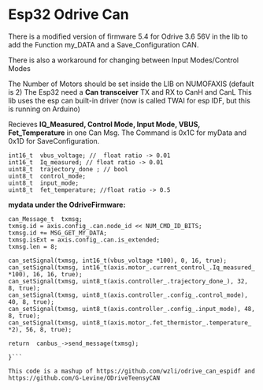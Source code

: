 
# Esp32 Odrive Can


There is a modified version of firmware 5.4 for Odrive 3.6 56V in the lib to add the Function my_DATA and a Save_Configuration CAN.

There is also a workaround for changing between Input Modes/Control Modes

The Number of Motors should be set inside the LIB on NUMOFAXIS (default is 2)
The Esp32 need a **Can transceiver** TX and RX to CanH and CanL
This lib uses the esp can built-in driver (now is called TWAI for esp IDF, but this is running on Arduino)


Recieves **IQ_Measured, Control Mode, Input Mode, VBUS, Fet_Temperature** in one Can Msg.
The Command is 0x1C for myData and 0x1D for SaveConfiguration.

```
int16_t  vbus_voltage; //  float ratio -> 0.01
int16_t  Iq_measured; // float ratio -> 0.01
uint8_t  trajectory_done ; // bool
uint8_t  control_mode;
uint8_t  input_mode;
uint8_t  fet_temperature; //float ratio -> 0.5
```

**mydata under the OdriveFirmware:**

```bool  CANSimple::get_my_data_callback(const  Axis&  axis) { //ADD
can_Message_t  txmsg;
txmsg.id = axis.config_.can.node_id << NUM_CMD_ID_BITS;
txmsg.id += MSG_GET_MY_DATA; 
txmsg.isExt = axis.config_.can.is_extended;
txmsg.len = 8;

can_setSignal(txmsg, int16_t(vbus_voltage *100), 0, 16, true);
can_setSignal(txmsg, int16_t(axis.motor_.current_control_.Iq_measured_ *100), 16, 16, true);
can_setSignal(txmsg, uint8_t(axis.controller_.trajectory_done_), 32, 8, true);
can_setSignal(txmsg, uint8_t(axis.controller_.config_.control_mode), 40, 8, true);
can_setSignal(txmsg, uint8_t(axis.controller_.config_.input_mode), 48, 8, true);
can_setSignal(txmsg, uint8_t(axis.motor_.fet_thermistor_.temperature_ *2), 56, 8, true);

return  canbus_->send_message(txmsg);

}```

This code is a mashup of https://github.com/wzli/odrive_can_espidf and https://github.com/G-Levine/ODriveTeensyCAN